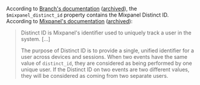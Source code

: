 According to [Branch's documentation](https://help.branch.io/partners-portal/docs/mixpanel#3-pass-metadata-to-the-branch-sdk) ([archived](https://web.archive.org/web/20240923102331/https://help.branch.io/partners-portal/docs/mixpanel#3-pass-metadata-to-the-branch-sdk)), the `$mixpanel_distinct_id` property contains the Mixpanel Distinct ID. According to [Mixpanel's documentation](https://docs.mixpanel.com/docs/tracking-methods/id-management/identity-management#distinct-id) ([archived](https://archive.ph/ObGlg)):

> Distinct ID is Mixpanel's identifier used to uniquely track a user in the system. […]
> 
> The purpose of Distinct ID is to provide a single, unified identifier for a user across devices and sessions. When two events have the same value of `distinct_id`, they are considered as being performed by one unique user. If the Distinct ID on two events are two different values, they will be considered as coming from two separate users.
